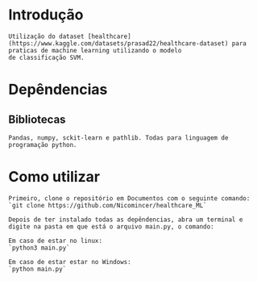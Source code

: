 # Introdução

    Utilização do dataset [healthcare](https://www.kaggle.com/datasets/prasad22/healthcare-dataset) para praticas de machine learning utilizando o modelo 
    de classificação SVM. 

# Depêndencias

## Bibliotecas

    Pandas, numpy, sckit-learn e pathlib. Todas para linguagem de programação python. 

# Como utilizar

    Primeiro, clone o repositório em Documentos com o seguinte comando:
    `git clone https://github.com/Nicomincer/healthcare_ML`
    
    Depois de ter instalado todas as depêndencias, abra um terminal e 
    digite na pasta em que está o arquivo main.py, o comando: 

    Em caso de estar no linux:
    `python3 main.py`

    Em caso de estar estar no Windows:
    `python main.py`
    